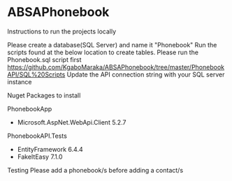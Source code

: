 # ABSAPhonebook

Instructions to run the projects locally

Please create a database(SQL Server) and name it "Phonebook"
Run the scripts found at the below location to create tables. Please run the Phonebook.sql script first
https://github.com/KgaboMaraka/ABSAPhonebook/tree/master/PhonebookAPI/SQL%20Scripts
Update the API connection string with your SQL server instance

Nuget Packages to install

PhonebookApp
 - Microsoft.AspNet.WebApi.Client 5.2.7

PhonebookAPI.Tests
 - EntityFramework 6.4.4
 - FakeItEasy 7.1.0

Testing
Please add a phonebook/s before adding a contact/s

